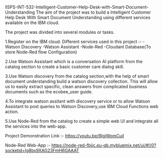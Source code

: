 llSPS-INT-532-Intelligent-Customer-Help-Desk-with-Smart-Document-Understanding
The aim of the project was to build a Intelligent Customer Help Desk With Smart Document 
Understanding using different services available on the IBM cloud.

The project was divided into several modules or tasks.

1.Register on the IBM cloud.
   Different services used in this project :- 
   -Watson Discovery 
   -Watson Assistant 
   -Node-Red
   -Cloudant Database(To store Node-Red flow Configuration)

2.Use Watson Assistant which is a conversation AI platform from the catalog section to 
  create a basic customer care dialog skill.

3.Use Watson discovery from the catalog section,with the help of smart document understanding 
  build a watson discovery collection. This will allow us to easily extract specific, clean answers 
  from complicated business documents such as the ecobee_user guide.

4.To integrate watson assitant with discovery service or to allow Watson Assistant to post 
  queries to Watson Discovery,use IBM Cloud Functions web action.

5.Use Node-Red from the catalog to create a simple web UI and integrate all the services 
  into the web-app.  
 
Project Demonstration Link :- https://youtu.be/6lgjWomCuiI

Node-Red Web-App :- https://node-red-fbjjc.eu-gb.mybluemix.net/ui/#!/0?socketid=Ig8bx9XAG23FmH6GAAAT
